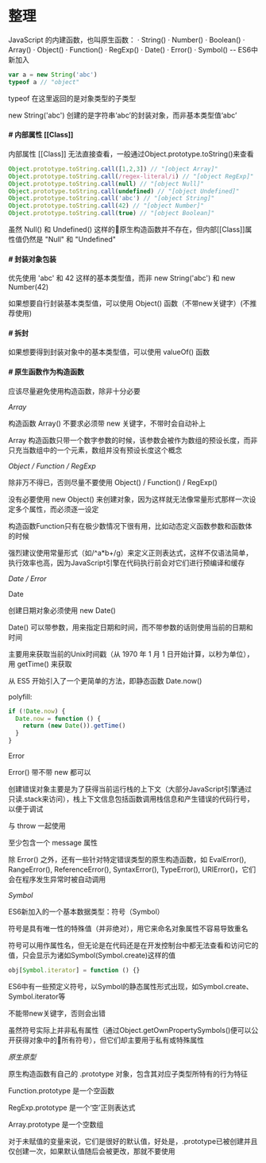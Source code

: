 # 整理

JavaScript 的内建函数，也叫原生函数：
· String()
· Number()
· Boolean()
· Array()
· Object()
· Function()
· RegExp()
· Date()
· Error()
· Symbol() -- ES6中新加入

```js
var a = new String('abc')
typeof a // "object"
```
typeof 在这里返回的是对象类型的子类型

new String('abc') 创建的是字符串‘abc’的封装对象，而非基本类型值‘abc’

#### **_#_** 内部属性 [[Class\]]

内部属性 [[Class\]] 无法直接查看，一般通过Object.prototype.toString()来查看

```js
Object.prototype.toString.call([1,2,3]) // "[object Array]"
Object.prototype.toString.call(/regex-literal/i) // "[object RegExp]"
Object.prototype.toString.call(null) // "[object Null]"
Object.prototype.toString.call(undefined) // "[object Undefined]"
Object.prototype.toString.call('abc') // "[object String]"
Object.prototype.toString.call(42) // "[object Number]"
Object.prototype.toString.call(true) // "[object Boolean]"
```
虽然 Null() 和 Undefined() 这样的原生构造函数并不存在，但内部[[Class\]]属性值仍然是 "Null" 和 "Undefined"

#### **_#_** 封装对象包装

优先使用 'abc' 和 42 这样的基本类型值，而非 new String('abc') 和 new Number(42)

如果想要自行封装基本类型值，可以使用 Object() 函数（不带new关键字）(不推荐使用)

#### **_#_** 拆封

如果想要得到封装对象中的基本类型值，可以使用 valueOf() 函数

#### **_#_** 原生函数作为构造函数

应该尽量避免使用构造函数，除非十分必要

_Array_

构造函数 Array() 不要求必须带 new 关键字，不带时会自动补上

Array 构造函数只带一个数字参数的时候，该参数会被作为数组的预设长度，而非只充当数组中的一个元素，数组并没有预设长度这个概念

_Object / Function / RegExp_

除非万不得已，否则尽量不要使用 Object() / Function() / RegExp()

没有必要使用 new Object() 来创建对象，因为这样就无法像常量形式那样一次设定多个属性，而必须逐一设定

构造函数Function只有在极少数情况下很有用，比如动态定义函数参数和函数体的时候

强烈建议使用常量形式（如/^a*b+/g）来定义正则表达式，这样不仅语法简单，执行效率也高，因为JavaScript引擎在代码执行前会对它们进行预编译和缓存

_Date / Error_

Date

创建日期对象必须使用 new Date()

Date() 可以带参数，用来指定日期和时间，而不带参数的话则使用当前的日期和时间

主要用来获取当前的Unix时间戳（从 1970 年 1 月 1 日开始计算，以秒为单位），用 getTime() 来获取

从 ES5 开始引入了一个更简单的方法，即静态函数 Date.now()

polyfill:
```js
if (!Date.now) {
  Date.now = function () {
    return (new Date()).getTime()
  }
}
```

Error

Error() 带不带 new 都可以

创建错误对象主要是为了获得当前运行栈的上下文（大部分JavaScript引擎通过只读.stack来访问），栈上下文信息包括函数调用栈信息和产生错误的代码行号，以便于调试

与 throw 一起使用

至少包含一个 message 属性

除 Error() 之外，还有一些针对特定错误类型的原生构造函数，如 EvalError(), RangeError(), ReferenceError(), SyntaxError(), TypeError(), URIError()，它们会在程序发生异常时被自动调用

_Symbol_

ES6新加入的一个基本数据类型：符号（Symbol）

符号是具有唯一性的特殊值（并非绝对），用它来命名对象属性不容易导致重名

符号可以用作属性名，但无论是在代码还是在开发控制台中都无法查看和访问它的值，只会显示为诸如Symbol(Symbol.create)这样的值

```js
obj[Symbol.iterator] = function () {}
```

ES6中有一些预定义符号，以Symbol的静态属性形式出现，如Symbol.create、Symbol.iterator等

不能带new关键字，否则会出错

虽然符号实际上并非私有属性（通过Object.getOwnPropertySymbols()便可以公开获得对象中的所有符号），但它们却主要用于私有或特殊属性

_原生原型_

原生构造函数有自己的 .prototype 对象，包含其对应子类型所特有的行为特征

Function.prototype 是一个空函数

RegExp.prototype 是一个‘空’正则表达式

Array.prototype 是一个空数组

对于未赋值的变量来说，它们是很好的默认值，好处是，.prototype已被创建并且仅创建一次，如果默认值随后会被更改，那就不要使用


